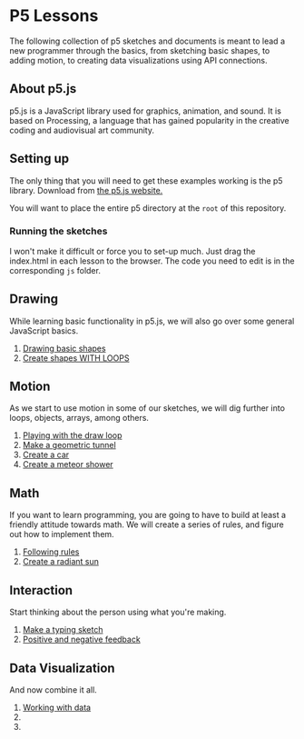 # P5 Lessons

The following collection of p5 sketches and documents is meant to lead a new programmer through the basics, from sketching basic shapes, to adding motion, to creating data visualizations using API connections. 

## About p5.js

p5.js is a JavaScript library used for graphics, animation, and sound. It is based on Processing, a language that has gained popularity in the creative coding and audiovisual art community. 

## Setting up 

The only thing that you will need to get these examples working is the p5 library. Download from [the p5.js website.](https://p5.js)

You will want to place the entire p5 directory at the `root` of this repository. 

### Running the sketches

I won't make it difficult or force you to set-up much. Just drag the index.html in each lesson to the browser. The code you need to edit is in the corresponding `js` folder.

## Drawing

While learning basic functionality in p5.js, we will also go over some general JavaScript basics.

1. [Drawing basic shapes](/1_drawing/1_1.basic-shapes)
2. [Create shapes WITH LOOPS](/1_drawing/1.2_shapes-w-loops)

## Motion

As we start to use motion in some of our sketches, we will dig further into loops, objects, arrays, among others.

1. [Playing with the draw loop]()
2. [Make a geometric tunnel]()
3. [Create a car]()
4. [Create a meteor shower]()

## Math

If you want to learn programming, you are going to have to build at least a friendly attitude towards math. We will create a series of rules, and figure out how to implement them.

1. [Following rules]()
2. [Create a radiant sun]()

## Interaction

Start thinking about the person using what you're making.

1. [Make a typing sketch]()
2. [Positive and negative feedback]()

## Data Visualization

And now combine it all.

1. [Working with data]()
2. []()
3. []()


